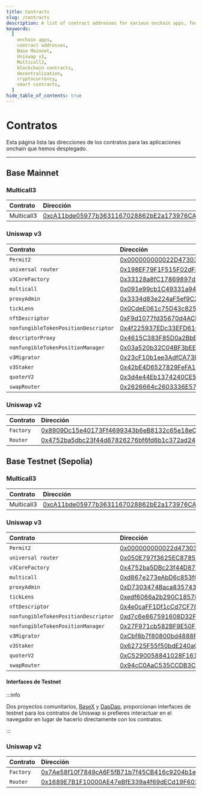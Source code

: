 ```yaml
---
title: Contracts
slug: /contracts
description: A list of contract addresses for various onchain apps, focusing on both the Base Mainnet and Base Testnet deployments.
keywords:
  [
    onchain apps,
    contract addresses,
    Base Mainnet,
    Uniswap v3,
    Multicall3,
    blockchain contracts,
    decentralization,
    cryptocurrency,
    smart contracts,
  ]
hide_table_of_contents: true
---
```


# Contratos

Esta página lista las direcciones de los contratos para las aplicaciones onchain que hemos desplegado.

---

## Base Mainnet

### Multicall3

| Contrato   | Dirección                                                                                                               |
| :--------- | :-------------------------------------------------------------------------------------------------------------------- |
| Multicall3 | [0xcA11bde05977b3631167028862bE2a173976CA11](https://basescan.org/address/0xcA11bde05977b3631167028862bE2a173976CA11) |

### Uniswap v3

| Contrato                             | Dirección                                                                                                               |
| :----------------------------------- | :-------------------------------------------------------------------------------------------------------------------- |
| `Permit2`                            | [0x000000000022D473030F116dDEE9F6B43aC78BA3](https://basescan.org/address/0x000000000022D473030F116dDEE9F6B43aC78BA3) |
| `universal router`                   | [0x198EF79F1F515F02dFE9e3115eD9fC07183f02fC](https://basescan.org/address/0x198EF79F1F515F02dFE9e3115eD9fC07183f02fC) |
| `v3CoreFactory`                      | [0x33128a8fC17869897dcE68Ed026d694621f6FDfD](https://basescan.org/address/0x33128a8fC17869897dcE68Ed026d694621f6FDfD) |
| `multicall`                          | [0x091e99cb1C49331a94dD62755D168E941AbD0693](https://basescan.org/address/0x091e99cb1C49331a94dD62755D168E941AbD0693) |
| `proxyAdmin`                         | [0x3334d83e224aF5ef9C2E7DDA7c7C98Efd9621fA9](https://basescan.org/address/0x3334d83e224aF5ef9C2E7DDA7c7C98Efd9621fA9) |
| `tickLens`                           | [0x0CdeE061c75D43c82520eD998C23ac2991c9ac6d](https://basescan.org/address/0x0CdeE061c75D43c82520eD998C23ac2991c9ac6d) |
| `nftDescriptor`                      | [0xF9d1077fd35670d4ACbD27af82652a8d84577d9F](https://basescan.org/address/0xF9d1077fd35670d4ACbD27af82652a8d84577d9F) |
| `nonfungibleTokenPositionDescriptor` | [0x4f225937EDc33EFD6109c4ceF7b560B2D6401009](https://basescan.org/address/0x4f225937EDc33EFD6109c4ceF7b560B2D6401009) |
| `descriptorProxy`                    | [0x4615C383F85D0a2BbED973d83ccecf5CB7121463](https://basescan.org/address/0x4615C383F85D0a2BbED973d83ccecf5CB7121463) |
| `nonfungibleTokenPositionManager`    | [0x03a520b32C04BF3bEEf7BEb72E919cf822Ed34f1](https://basescan.org/address/0x03a520b32C04BF3bEEf7BEb72E919cf822Ed34f1) |
| `v3Migrator`                         | [0x23cF10b1ee3AdfCA73B0eF17C07F7577e7ACd2d7](https://basescan.org/address/0x23cF10b1ee3AdfCA73B0eF17C07F7577e7ACd2d7) |
| `v3Staker`                           | [0x42bE4D6527829FeFA1493e1fb9F3676d2425C3C1](https://basescan.org/address/0x42bE4D6527829FeFA1493e1fb9F3676d2425C3C1) |
| `quoterV2`                           | [0x3d4e44Eb1374240CE5F1B871ab261CD16335B76a](https://basescan.org/address/0x3d4e44Eb1374240CE5F1B871ab261CD16335B76a) |
| `swapRouter`                         | [0x2626664c2603336E57B271c5C0b26F421741e481](https://basescan.org/address/0x2626664c2603336E57B271c5C0b26F421741e481) |

### Uniswap v2

| Contrato  | Dirección                                                                                                               |
| :-------- | :-------------------------------------------------------------------------------------------------------------------- |
| `Factory` | [0x8909Dc15e40173Ff4699343b6eB8132c65e18eC6](https://basescan.org/address/0x8909Dc15e40173Ff4699343b6eB8132c65e18eC6) |
| `Router`  | [0x4752ba5dbc23f44d87826276bf6fd6b1c372ad24](https://basescan.org/address/0x4752ba5dbc23f44d87826276bf6fd6b1c372ad24) |

## Base Testnet (Sepolia)

### Multicall3

| Contrato   | Dirección                                                                                                                       |
| :--------- | :---------------------------------------------------------------------------------------------------------------------------- |
| Multicall3 | [0xcA11bde05977b3631167028862bE2a173976CA11](https://sepolia.basescan.org/address/0xcA11bde05977b3631167028862bE2a173976CA11) |

### Uniswap v3

| Contrato                             | Dirección                                                                                                                       |
| :----------------------------------- | :---------------------------------------------------------------------------------------------------------------------------- |
| `Permit2`                            | [0x000000000022d473030f116ddee9f6b43ac78ba3](https://sepolia.basescan.org/address/0x000000000022d473030f116ddee9f6b43ac78ba3) |
| `universal router`                   | [0x050E797f3625EC8785265e1d9BDd4799b97528A1](https://sepolia.basescan.org/address/0x050E797f3625EC8785265e1d9BDd4799b97528A1) |
| `v3CoreFactory`                      | [0x4752ba5DBc23f44D87826276BF6Fd6b1C372aD24](https://sepolia.basescan.org/address/0x4752ba5DBc23f44D87826276BF6Fd6b1C372aD24) |
| `multicall`                          | [0xd867e273eAbD6c853fCd0Ca0bFB6a3aE6491d2C1](https://sepolia.basescan.org/address/0xd867e273eAbD6c853fCd0Ca0bFB6a3aE6491d2C1) |
| `proxyAdmin`                         | [0xD7303474Baca835743B54D73799688990f24a79D](https://sepolia.basescan.org/address/0xD7303474Baca835743B54D73799688990f24a79D) |
| `tickLens`                           | [0xedf6066a2b290C185783862C7F4776A2C8077AD1](https://sepolia.basescan.org/address/0xedf6066a2b290C185783862C7F4776A2C8077AD1) |
| `nftDescriptor`                      | [0x4e0caFF1Df1cCd7CF782FDdeD77f020699B57f1a](https://sepolia.basescan.org/address/0x4e0caFF1Df1cCd7CF782FDdeD77f020699B57f1a) |
| `nonfungibleTokenPositionDescriptor` | [0xd7c6e867591608D32Fe476d0DbDc95d0cf584c8F](https://sepolia.basescan.org/address/0xd7c6e867591608D32Fe476d0DbDc95d0cf584c8F) |
| `nonfungibleTokenPositionManager`    | [0x27F971cb582BF9E50F397e4d29a5C7A34f11faA2](https://sepolia.basescan.org/address/0x27F971cb582BF9E50F397e4d29a5C7A34f11faA2) |
| `v3Migrator`                         | [0xCbf8b7f80800bd4888Fbc7bf1713B80FE4E23E10](https://sepolia.basescan.org/address/0xCbf8b7f80800bd4888Fbc7bf1713B80FE4E23E10) |
| `v3Staker`                           | [0x62725F55f50bdE240aCa3e740D47298CAc8d57D5](https://sepolia.basescan.org/address/0x62725F55f50bdE240aCa3e740D47298CAc8d57D5) |
| `quoterV2`                           | [0xC5290058841028F1614F3A6F0F5816cAd0df5E27](https://sepolia.basescan.org/address/0xC5290058841028F1614F3A6F0F5816cAd0df5E27) |
| `swapRouter`                         | [0x94cC0AaC535CCDB3C01d6787D6413C739ae12bc4](https://sepolia.basescan.org/0x94cC0AaC535CCDB3C01d6787D6413C739ae12bc4)         |

#### Interfaces de Testnet

:::info

Dos proyectos comunitarios, [BaseX](https://basex-test.vercel.app/swap?currencyA=ETH&currencyB=0x036CbD53842c5426634e7929541eC2318f3dCF7e&focus=source) y [DapDap](https://testnet.base.dapdap.net/uniswap/swap), proporcionan interfaces de testnet para los contratos de Uniswap si prefieres interactuar en el navegador en lugar de hacerlo directamente con los contratos.

:::

### Uniswap v2

| Contrato  | Dirección                                                                                                                       |
| :-------- | :---------------------------------------------------------------------------------------------------------------------------- |
| `Factory` | [0x7Ae58f10f7849cA6F5fB71b7f45CB416c9204b1e](https://sepolia.basescan.org/address/0x7Ae58f10f7849cA6F5fB71b7f45CB416c9204b1e) |
| `Router`  | [0x1689E7B1F10000AE47eBfE339a4f69dECd19F602](https://sepolia.basescan.org/address/0x1689E7B1F10000AE47eBfE339a4f69dECd19F602) |